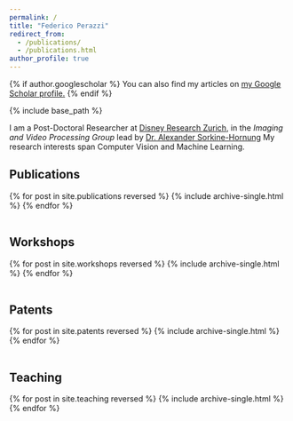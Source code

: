 ```yaml
---
permalink: /
title: "Federico Perazzi"
redirect_from:
  - /publications/
  - /publications.html
author_profile: true
---
```


{% if author.googlescholar %}
  You can also find my articles on <u><a href="{{author.googlescholar}}">my Google Scholar profile</a>.</u>
{% endif %}

{% include base_path %}

I am a Post-Doctoral Researcher at [Disney Research Zurich](http://www.disneyresearch.com/">Disney), in the _Imaging and Video Processing Group_ lead by [Dr. Alexander Sorkine-Hornung](http://www.disneyresearch.com/people/alexander-hornung) My research interests span Computer Vision and Machine Learning.

## Publications
<table>
{% for post in site.publications reversed %}
  <tr>{% include archive-single.html %}</tr>
{% endfor %}
</table>

## Workshops
<table>
{% for post in site.workshops reversed %}
  <tr>{% include archive-single.html %}</tr>
{% endfor %}
</table>

## Patents
<table>
{% for post in site.patents reversed %}
  <tr>{% include archive-single.html %}</tr>
{% endfor %}
</table>

## Teaching
<table>
{% for post in site.teaching reversed %}
  <tr>{% include archive-single.html %}</tr>
{% endfor %}
</table>
